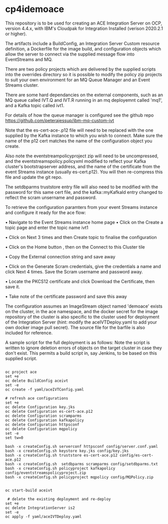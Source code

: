# cp4idemoace

This repository is to  be used for creating an ACE Integration Server on OCP, version 4.4.x, with IBM's Cloudpak for Integration Installed (verison 2020.2.1 or higher).

The artifacts include a BuildConfig, an Integration Server Custom resource definition, a Dockerfile for the image build, and configuration objects which allow the server to connect via the supplied message flow into EventStreams and MQ.

There are two policy projects which are delivered by the supplied scripts into the overrides directory so it is possible to modify the policy zip projects to suit your own environment for an MQ Queue Manager and an Event Streams cluster.

There are some hard dependancies on the external components, such as an MQ queue called IVT.Q and IVT.R running in an mq deployemnt called 'mq1', and a Kafka topic called ivt1. 

For details of how the queue manager is configured see the github repo https://github.com/peterajessup/ibm-mq-custom-ivt

Note that the es-cert-ace-.p12 file will need to be replaced with the one supplied by the Kafka instance to which you wish to connect. Make sure the name of the p12 cert matches the name of the configuration object you create.

Also note the eventstreampolicyproject zip will need to be uncompressed, and the eventstreamspolicy.policyxml modified to reflect your Kafka cluster's bootstrapserver address, and the name of the certificate from the event Streams instance (usually es-cert.p12). You will then re-compress this file and update the git repo.

The setdbparms truststore entry file will also need to be modified with the password for this same cert file, and the kafka::myKafkaId entry changed to reflect the scram unsername and password.

To retrieve the configuration paramters from your event Streams instance and configure it ready for the ace flow:

•	Navigate to the Event Streams instance home page
•	Click on the Create a topic page and enter the topic name ivt1

•	Click on Next 3 times and then Create topic to finalise the configuration

•	Click on the Home button  , then on the Connect to this Cluster tile

•	Copy the External connection string and save away  

•	Click on the Generate Scram credentials, give the credentials a name and click Next 4 times. Save the Scram username and password away.

•	Locate the PKCS12 certificate and click Download the Certificate, then save it.

•	Take note of the certificate password and save this away


The configuration assumes an ImageStream object named 'demoace' exists on the cluster, in the ace namespace, and the docker secret for the image repository of the cluster is also specific to the cluster used for deployment of the Integration Server (hint: modify the aceIVTDeploy.yaml to add your own docker image pull secret).
The source file for the barfile is also included for reference.


A sample script for the full deployment is as follows:
Note the script is written to ignore deletion errors of objects on the target cluster in case they don't exist. This permits 
a build script in, say Jenkins, to be based on this supplied script.
```

oc project ace
set +e
oc delete BuildConfig aceivt
set -e
oc create -f yaml/aceIVTConfig.yaml

# refresh ace configurations 
set +e
oc delete Configuration key.jks
oc delete Configuration es-cert-ace.p12
oc delete Configuration scramparms
oc delete Configuration kafkapolicy
oc delete Configuration httpsconf
oc delete Configuration mqpolicy
set -e
set tw=0

bash -x createConfig.sh serverconf httpsconf config/server.conf.yaml
bash -x createConfig.sh keystore key.jks config/key.jks
bash -x createConfig.sh truststore es-cert-ace.p12 config/es-cert-ace.p12
bash -x createConfig.sh  setdbparms scramparms config/setdbparms.txt
bash -x createConfig.sh policyproject kafkapolicy config/eventstreamspolicyproject.zip
bash -x createConfig.sh policyproject mqpolicy config/MQPolicy.zip


oc start-build aceivt

 # delete the existing deployment and re-deploy
set +e
oc delete IntegrationServer is2
set -e
oc apply -f yaml/aceIVTDeploy.yaml
```
